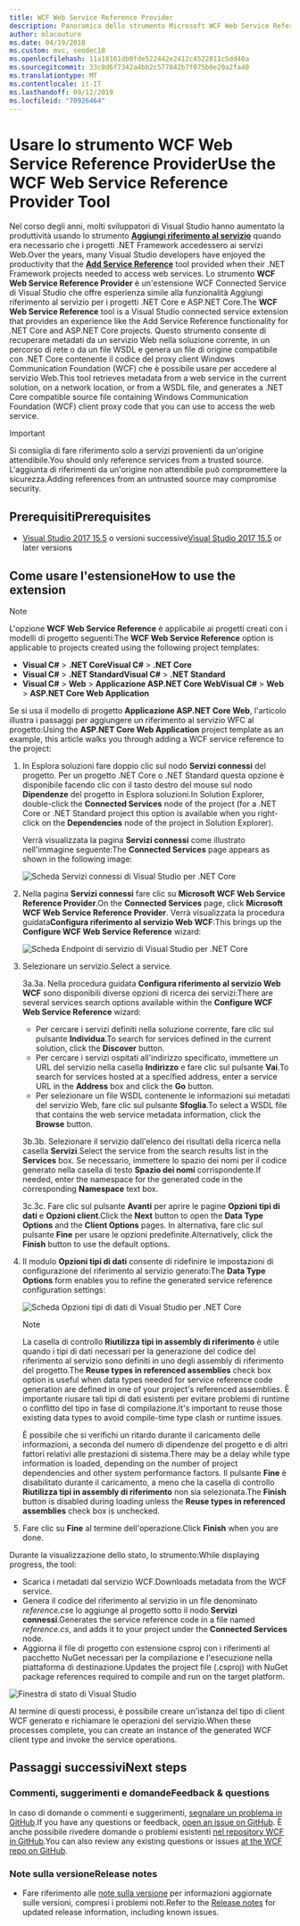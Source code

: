 ```yaml
---
title: WCF Web Service Reference Provider
description: Panoramica dello strumento Microsoft WCF Web Service Reference Provider che aggiunge funzionalità per i progetti .NET Core e ASP.NET Core, come Aggiungi riferimento al servizio per i progetti .NET Framework.
author: mlacouture
ms.date: 04/19/2018
ms.custom: mvc, seodec18
ms.openlocfilehash: 11a18161db0fde522442e2412c4522811c5dd40a
ms.sourcegitcommit: 33c8d6f7342a4bb2c577842b7f075b0e20a2fa40
ms.translationtype: MT
ms.contentlocale: it-IT
ms.lasthandoff: 09/12/2019
ms.locfileid: "70926464"
---
```

# <a name="use-the-wcf-web-service-reference-provider-tool"></a><span data-ttu-id="ee372-103">Usare lo strumento WCF Web Service Reference Provider</span><span class="sxs-lookup"><span data-stu-id="ee372-103">Use the WCF Web Service Reference Provider Tool</span></span>

<span data-ttu-id="ee372-104">Nel corso degli anni, molti sviluppatori di Visual Studio hanno aumentato la produttività usando lo strumento [**Aggiungi riferimento al servizio**](/visualstudio/data-tools/how-to-add-update-or-remove-a-wcf-data-service-reference) quando era necessario che i progetti .NET Framework accedessero ai servizi Web.</span><span class="sxs-lookup"><span data-stu-id="ee372-104">Over the years, many Visual Studio developers have enjoyed the productivity that the [**Add Service Reference**](/visualstudio/data-tools/how-to-add-update-or-remove-a-wcf-data-service-reference) tool provided when their .NET Framework projects needed to access web services.</span></span>  <span data-ttu-id="ee372-105">Lo strumento **WCF Web Service Reference Provider** è un'estensione WCF Connected Service di Visual Studio che offre esperienza simile alla funzionalità Aggiungi riferimento al servizio per i progetti .NET Core e ASP.NET Core.</span><span class="sxs-lookup"><span data-stu-id="ee372-105">The **WCF Web Service Reference** tool is a Visual Studio connected service extension that provides an experience like the Add Service Reference functionality for .NET Core and ASP.NET Core projects.</span></span> <span data-ttu-id="ee372-106">Questo strumento consente di recuperare metadati da un servizio Web nella soluzione corrente, in un percorso di rete o da un file WSDL e genera un file di origine compatibile con .NET Core contenente il codice del proxy client Windows Communication Foundation (WCF) che è possibile usare per accedere al servizio Web.</span><span class="sxs-lookup"><span data-stu-id="ee372-106">This tool retrieves metadata from a web service in the current solution, on a network location, or from a WSDL file, and generates a .NET Core compatible source file containing Windows Communication Foundation (WCF) client proxy code that you can use to access the web service.</span></span>

> [!IMPORTANT]
> <span data-ttu-id="ee372-107">Si consiglia di fare riferimento solo a servizi provenienti da un'origine attendibile.</span><span class="sxs-lookup"><span data-stu-id="ee372-107">You should only reference services from a trusted source.</span></span> <span data-ttu-id="ee372-108">L'aggiunta di riferimenti da un'origine non attendibile può compromettere la sicurezza.</span><span class="sxs-lookup"><span data-stu-id="ee372-108">Adding references from an untrusted source may compromise security.</span></span>

## <a name="prerequisites"></a><span data-ttu-id="ee372-109">Prerequisiti</span><span class="sxs-lookup"><span data-stu-id="ee372-109">Prerequisites</span></span>

* <span data-ttu-id="ee372-110">[Visual Studio 2017 15.5](https://aka.ms/vsdownload?utm_source=mscom&utm_campaign=msdocs) o versioni successive</span><span class="sxs-lookup"><span data-stu-id="ee372-110">[Visual Studio 2017 15.5](https://aka.ms/vsdownload?utm_source=mscom&utm_campaign=msdocs) or later versions</span></span>

## <a name="how-to-use-the-extension"></a><span data-ttu-id="ee372-111">Come usare l'estensione</span><span class="sxs-lookup"><span data-stu-id="ee372-111">How to use the extension</span></span>

> [!NOTE]
> <span data-ttu-id="ee372-112">L'opzione **WCF Web Service Reference** è applicabile ai progetti creati con i modelli di progetto seguenti:</span><span class="sxs-lookup"><span data-stu-id="ee372-112">The **WCF Web Service Reference** option is applicable to projects created using the following project templates:</span></span>
>
> * <span data-ttu-id="ee372-113">**Visual C#**  >  **.NET Core**</span><span class="sxs-lookup"><span data-stu-id="ee372-113">**Visual C#** > **.NET Core**</span></span>
> * <span data-ttu-id="ee372-114">**Visual C#**  >  **.NET Standard**</span><span class="sxs-lookup"><span data-stu-id="ee372-114">**Visual C#** > **.NET Standard**</span></span>
> * <span data-ttu-id="ee372-115">**Visual C#**  > **Web** > **Applicazione ASP.NET Core Web**</span><span class="sxs-lookup"><span data-stu-id="ee372-115">**Visual C#** > **Web** > **ASP.NET Core Web Application**</span></span>

<span data-ttu-id="ee372-116">Se si usa il modello di progetto **Applicazione ASP.NET Core Web**, l'articolo illustra i passaggi per aggiungere un riferimento al servizio WFC al progetto:</span><span class="sxs-lookup"><span data-stu-id="ee372-116">Using the **ASP.NET Core Web Application** project template as an example, this article walks you through adding a WCF service reference to the project:</span></span>

1. <span data-ttu-id="ee372-117">In Esplora soluzioni fare doppio clic sul nodo **Servizi connessi** del progetto. Per un progetto .NET Core o .NET Standard questa opzione è disponibile facendo clic con il tasto destro del mouse sul nodo **Dipendenze** del progetto in Esplora soluzioni.</span><span class="sxs-lookup"><span data-stu-id="ee372-117">In Solution Explorer, double-click the **Connected Services** node of the project (for a .NET Core or .NET Standard project this option is available when you right-click on the **Dependencies** node of the project in Solution Explorer).</span></span>

    <span data-ttu-id="ee372-118">Verrà visualizzata la pagina **Servizi connessi** come illustrato nell'immagine seguente:</span><span class="sxs-lookup"><span data-stu-id="ee372-118">The **Connected Services** page appears as shown in the following image:</span></span>

    ![Scheda Servizi connessi di Visual Studio per .NET Core](./media/wcf-web-service-reference-guide/wcfcs-ConnectedServicesPage.png)

2. <span data-ttu-id="ee372-120">Nella pagina **Servizi connessi** fare clic su **Microsoft WCF Web Service Reference Provider**.</span><span class="sxs-lookup"><span data-stu-id="ee372-120">On the **Connected Services** page, click **Microsoft WCF Web Service Reference Provider**.</span></span> <span data-ttu-id="ee372-121">Verrà visualizzata la procedura guidata**Configura riferimento al servizio Web WCF**:</span><span class="sxs-lookup"><span data-stu-id="ee372-121">This brings up the **Configure WCF Web Service Reference** wizard:</span></span>

    ![Scheda Endpoint di servizio di Visual Studio per .NET Core](./media/wcf-web-service-reference-guide/wcfcs-ServiceEndpointPage.png)

3. <span data-ttu-id="ee372-123">Selezionare un servizio.</span><span class="sxs-lookup"><span data-stu-id="ee372-123">Select a service.</span></span>

    <span data-ttu-id="ee372-124">3a.</span><span class="sxs-lookup"><span data-stu-id="ee372-124">3a.</span></span> <span data-ttu-id="ee372-125">Nella procedura guidata **Configura riferimento al servizio Web WCF** sono disponibili diverse opzioni di ricerca dei servizi:</span><span class="sxs-lookup"><span data-stu-id="ee372-125">There are several services search options available within the **Configure WCF Web Service Reference** wizard:</span></span>

     * <span data-ttu-id="ee372-126">Per cercare i servizi definiti nella soluzione corrente, fare clic sul pulsante **Individua**.</span><span class="sxs-lookup"><span data-stu-id="ee372-126">To search for services defined in the current solution, click the **Discover** button.</span></span>
     * <span data-ttu-id="ee372-127">Per cercare i servizi ospitati all'indirizzo specificato, immettere un URL del servizio nella casella **Indirizzo** e fare clic sul pulsante **Vai**.</span><span class="sxs-lookup"><span data-stu-id="ee372-127">To search for services hosted at a specified address, enter a service URL in the **Address** box and click the **Go** button.</span></span>
     * <span data-ttu-id="ee372-128">Per selezionare un file WSDL contenente le informazioni sui metadati del servizio Web, fare clic sul pulsante **Sfoglia**.</span><span class="sxs-lookup"><span data-stu-id="ee372-128">To select a WSDL file that contains the web service metadata information, click the **Browse** button.</span></span>

    <span data-ttu-id="ee372-129">3b.</span><span class="sxs-lookup"><span data-stu-id="ee372-129">3b.</span></span> <span data-ttu-id="ee372-130">Selezionare il servizio dall'elenco dei risultati della ricerca nella casella **Servizi**.</span><span class="sxs-lookup"><span data-stu-id="ee372-130">Select the service from the search results list in the **Services** box.</span></span> <span data-ttu-id="ee372-131">Se necessario, immettere lo spazio dei nomi per il codice generato nella casella di testo **Spazio dei nomi** corrispondente.</span><span class="sxs-lookup"><span data-stu-id="ee372-131">If needed, enter the namespace for the generated code in the corresponding **Namespace** text box.</span></span>

    <span data-ttu-id="ee372-132">3c.</span><span class="sxs-lookup"><span data-stu-id="ee372-132">3c.</span></span> <span data-ttu-id="ee372-133">Fare clic sul pulsante **Avanti** per aprire le pagine **Opzioni tipi di dati** e **Opzioni client**.</span><span class="sxs-lookup"><span data-stu-id="ee372-133">Click the **Next** button to open the **Data Type Options** and the **Client Options** pages.</span></span> <span data-ttu-id="ee372-134">In alternativa, fare clic sul pulsante **Fine** per usare le opzioni predefinite.</span><span class="sxs-lookup"><span data-stu-id="ee372-134">Alternatively, click the **Finish** button to use the default options.</span></span>

4. <span data-ttu-id="ee372-135">Il modulo **Opzioni tipi di dati** consente di ridefinire le impostazioni di configurazione del riferimento al servizio generato:</span><span class="sxs-lookup"><span data-stu-id="ee372-135">The **Data Type Options** form enables you to refine the generated service reference configuration settings:</span></span>

    ![Scheda Opzioni tipi di dati di Visual Studio per .NET Core](./media/wcf-web-service-reference-guide/wcfcs-DataTypesPage.png)

    > [!NOTE]
    > <span data-ttu-id="ee372-137">La casella di controllo **Riutilizza tipi in assembly di riferimento** è utile quando i tipi di dati necessari per la generazione del codice del riferimento al servizio sono definiti in uno degli assembly di riferimento del progetto.</span><span class="sxs-lookup"><span data-stu-id="ee372-137">The **Reuse types in referenced assemblies** check box option is useful when data types needed for service reference code generation are defined in one of your project's referenced assemblies.</span></span>  <span data-ttu-id="ee372-138">È importante riusare tali tipi di dati esistenti per evitare problemi di runtime o conflitto del tipo in fase di compilazione.</span><span class="sxs-lookup"><span data-stu-id="ee372-138">It's important to reuse those existing data types to avoid compile-time type clash or runtime issues.</span></span>

    <span data-ttu-id="ee372-139">È possibile che si verifichi un ritardo durante il caricamento delle informazioni, a seconda del numero di dipendenze del progetto e di altri fattori relativi alle prestazioni di sistema.</span><span class="sxs-lookup"><span data-stu-id="ee372-139">There may be a delay while type information is loaded, depending on the number of project dependencies and other system performance factors.</span></span> <span data-ttu-id="ee372-140">Il pulsante **Fine** è disabilitato durante il caricamento, a meno che la casella di controllo **Riutilizza tipi in assembly di riferimento** non sia selezionata.</span><span class="sxs-lookup"><span data-stu-id="ee372-140">The **Finish** button is disabled during loading unless the **Reuse types in referenced assemblies** check box is unchecked.</span></span>

5. <span data-ttu-id="ee372-141">Fare clic su **Fine** al termine dell'operazione.</span><span class="sxs-lookup"><span data-stu-id="ee372-141">Click **Finish** when you are done.</span></span>

<span data-ttu-id="ee372-142">Durante la visualizzazione dello stato, lo strumento:</span><span class="sxs-lookup"><span data-stu-id="ee372-142">While displaying progress, the tool:</span></span>

* <span data-ttu-id="ee372-143">Scarica i metadati dal servizio WCF.</span><span class="sxs-lookup"><span data-stu-id="ee372-143">Downloads metadata from the WCF service.</span></span>
* <span data-ttu-id="ee372-144">Genera il codice del riferimento al servizio in un file denominato *reference.cs*e lo aggiunge al progetto sotto il nodo **Servizi connessi**.</span><span class="sxs-lookup"><span data-stu-id="ee372-144">Generates the service reference code in a file named *reference.cs*, and adds it to your project under the **Connected Services** node.</span></span>
* <span data-ttu-id="ee372-145">Aggiorna il file di progetto con estensione csproj con i riferimenti al pacchetto NuGet necessari per la compilazione e l'esecuzione nella piattaforma di destinazione.</span><span class="sxs-lookup"><span data-stu-id="ee372-145">Updates the project file (.csproj) with NuGet package references required to compile and run on the target platform.</span></span>

![Finestra di stato di Visual Studio](./media/wcf-web-service-reference-guide/wcfcs-ProgressWindow.png)

<span data-ttu-id="ee372-147">Al termine di questi processi, è possibile creare un'istanza del tipo di client WCF generato e richiamare le operazioni del servizio.</span><span class="sxs-lookup"><span data-stu-id="ee372-147">When these processes complete, you can create an instance of the generated WCF client type and invoke the service operations.</span></span>

## <a name="next-steps"></a><span data-ttu-id="ee372-148">Passaggi successivi</span><span class="sxs-lookup"><span data-stu-id="ee372-148">Next steps</span></span>

### <a name="feedback--questions"></a><span data-ttu-id="ee372-149">Commenti, suggerimenti e domande</span><span class="sxs-lookup"><span data-stu-id="ee372-149">Feedback & questions</span></span>

<span data-ttu-id="ee372-150">In caso di domande o commenti e suggerimenti, [segnalare un problema in GitHub](https://github.com/dotnet/wcf/issues/new).</span><span class="sxs-lookup"><span data-stu-id="ee372-150">If you have any questions or feedback, [open an issue on GitHub](https://github.com/dotnet/wcf/issues/new).</span></span> <span data-ttu-id="ee372-151">È anche possibile rivedere domande o problemi esistenti [nel repository WCF in GitHub](https://github.com/dotnet/wcf/issues?utf8=%E2%9C%93&q=is:issue%20label:tooling).</span><span class="sxs-lookup"><span data-stu-id="ee372-151">You can also review any existing questions or issues [at the WCF repo on GitHub](https://github.com/dotnet/wcf/issues?utf8=%E2%9C%93&q=is:issue%20label:tooling).</span></span>

### <a name="release-notes"></a><span data-ttu-id="ee372-152">Note sulla versione</span><span class="sxs-lookup"><span data-stu-id="ee372-152">Release notes</span></span>

* <span data-ttu-id="ee372-153">Fare riferimento alle [note sulla versione](https://github.com/dotnet/wcf/blob/master/release-notes/WCF-Web-Service-Reference-notes.md) per informazioni aggiornate sulle versioni, compresi i problemi noti.</span><span class="sxs-lookup"><span data-stu-id="ee372-153">Refer to the [Release notes](https://github.com/dotnet/wcf/blob/master/release-notes/WCF-Web-Service-Reference-notes.md) for updated release information, including known issues.</span></span>
